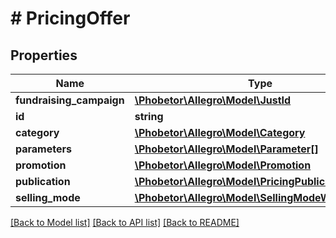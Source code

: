 # # PricingOffer

## Properties

Name | Type | Description | Notes
------------ | ------------- | ------------- | -------------
**fundraising_campaign** | [**\Phobetor\Allegro\Model\JustId**](JustId.md) |  | [optional]
**id** | **string** |  | [optional]
**category** | [**\Phobetor\Allegro\Model\Category**](Category.md) |  | [optional]
**parameters** | [**\Phobetor\Allegro\Model\Parameter[]**](Parameter.md) |  | [optional]
**promotion** | [**\Phobetor\Allegro\Model\Promotion**](Promotion.md) |  | [optional]
**publication** | [**\Phobetor\Allegro\Model\PricingPublication**](PricingPublication.md) |  | [optional]
**selling_mode** | [**\Phobetor\Allegro\Model\SellingModeWithNetPrice**](SellingModeWithNetPrice.md) |  | [optional]

[[Back to Model list]](../../README.md#models) [[Back to API list]](../../README.md#endpoints) [[Back to README]](../../README.md)
